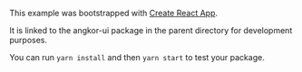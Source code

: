 This example was bootstrapped with [Create React App](https://github.com/facebook/create-react-app).

It is linked to the angkor-ui package in the parent directory for development purposes.

You can run `yarn install` and then `yarn start` to test your package.
